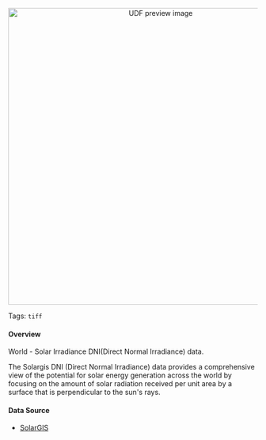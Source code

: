 <!--fused:preview-->
<p align="center"><img src="https://fused-magic.s3.us-west-2.amazonaws.com/thumbnails/udfs-staging/solar_irradiance.png" width="600" alt="UDF preview image"></p>

<!--fused:tags-->
Tags: `tiff`

<!--fused:readme-->
#### Overview
World - Solar Irradiance DNI(Direct Normal Irradiance) data.

The Solargis DNI (Direct Normal Irradiance) data provides a comprehensive view of the potential for solar energy generation across the world by focusing on the amount of solar radiation received per unit area by a surface that is perpendicular to the sun's rays.

#### Data Source
* [SolarGIS](https://solargis.com/maps-and-gis-data/download/world)
